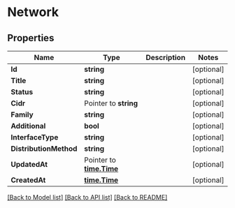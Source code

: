 # Network

## Properties

Name | Type | Description | Notes
------------ | ------------- | ------------- | -------------
**Id** | **string** |  | [optional] 
**Title** | **string** |  | [optional] 
**Status** | **string** |  | [optional] 
**Cidr** | Pointer to **string** |  | [optional] 
**Family** | **string** |  | [optional] 
**Additional** | **bool** |  | [optional] 
**InterfaceType** | **string** |  | [optional] 
**DistributionMethod** | **string** |  | [optional] 
**UpdatedAt** | Pointer to [**time.Time**](time.Time.md) |  | [optional] 
**CreatedAt** | [**time.Time**](time.Time.md) |  | [optional] 

[[Back to Model list]](../README.md#documentation-for-models) [[Back to API list]](../README.md#documentation-for-api-endpoints) [[Back to README]](../README.md)


